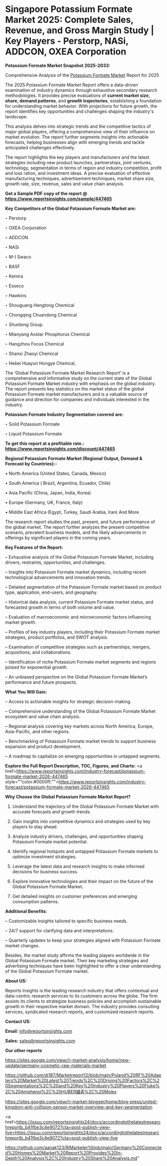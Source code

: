 # Singapore Potassium Formate Market 2025: Complete Sales, Revenue, and Gross Margin Study | Key Players - Perstorp, NASi, ADDCON, OXEA Corporation

<strong>Potassium Formate Market Snapshot 2025-2033:</strong>

Comprehensive Analysis of the <a href=https://www.reportsinsights.com/sample/447465>Potassium Formate Market</a> Report for 2025

The 2025 Potassium Formate Market Report offers a data-driven examination of industry dynamics through exhaustive secondary research methodologies. It provides precise evaluations of <strong>current market size, share, demand patterns</strong>, and <strong>growth trajectories</strong>, establishing a foundation for understanding market behavior. With projections for future growth, the report identifies key opportunities and challenges shaping the industry's landscape.

This analysis delves into strategic trends and the competitive tactics of major global players, offering a comprehensive view of their influence on market evolution. The report further segments insights into actionable forecasts, helping businesses align with emerging trends and tackle anticipated challenges effectively.

The report highlights the key players and manufacturers and the latest strategies including new product launches, partnerships, joint ventures, technology, segmentation in terms of region and industry competition, profit and loss ration, and investment ideas. A precise evaluation of effective manufacturing techniques, advertisement techniques, market share size, growth rate, size, revenue, sales and value chain analysis.

<strong>Get a Sample PDF copy of the report @ <a href=https://www.reportsinsights.com/sample/447465 style=color:#0000ff;>https://www.reportsinsights.com/sample/447465</a></strong>

<strong>Key Competitors of the Global Potassium Formate Market are:</strong>

‣ Perstorp

‣ OXEA Corporation

‣ ADDCON

‣ NASi

‣ M-I Swaco

‣ BASF

‣ Kemira

‣ Esseco

‣ Hawkins

‣ Shouguang Hengtong Chemical

‣ Chongqing Chuandong Chemical

‣ Shuntong Group

‣ Mianyang Aostar Phosphorus Chemical

‣ Hangzhou Focus Chemical

‣ Shanxi Zhaoyi Chemical

‣ Hebei Huayun Hongye Chemcal,

The ‘Global Potassium Formate Market Research Report’ is a comprehensive and informative study on the current state of the Global Potassium Formate Market industry with emphasis on the global industry. The report presents key statistics on the market status of the global Potassium Formate market manufacturers and is a valuable source of guidance and direction for companies and individuals interested in the industry.

<strong>Potassium Formate Industry Segmentation covered are:</strong>

‣ Solid Potassium Formate

‣ Liquid Potassium Formate

<strong>To get this report at a profitable rate.: <a href=https://www.reportsinsights.com/discount/447465 style=color:#0000ff;>https://www.reportsinsights.com/discount/447465</a></strong>

<strong>Regional Potassium Formate Market (Regional Output, Demand &amp; Forecast by Countries):-</strong>

• North America (United States, Canada, Mexico)

• South America ( Brazil, Argentina, Ecuador, Chile)

• Asia Pacific (China, Japan, India, Korea)

• Europe (Germany, UK, France, Italy)

• Middle East Africa (Egypt, Turkey, Saudi Arabia, Iran) And More.

The research report studies the past, present, and future performance of the global market. The report further analyzes the present competitive scenario, prevalent business models, and the likely advancements in offerings by significant players in the coming years.

<strong>Key Features of the Report:</strong>

– Exhaustive analysis of the Global Potassium Formate Market, including drivers, restraints, opportunities, and challenges.

– Insights into Potassium Formate market dynamics, including recent technological advancements and innovation trends.

– Detailed segmentation of the Potassium Formate market based on product type, application, end-users, and geography.

– Historical data analysis, current Potassium Formate market status, and forecasted growth in terms of both volume and value.

– Evaluation of macroeconomic and microeconomic factors influencing market growth.

– Profiles of key industry players, including their Potassium Formate market strategies, product portfolios, and SWOT analysis.

– Examination of competitive strategies such as partnerships, mergers, acquisitions, and collaborations.

– Identification of niche Potassium Formate market segments and regions poised for exponential growth.

– An unbiased perspective on the Global Potassium Formate Market’s performance and future prospects.

<strong>What You Will Gain:</strong>

– Access to actionable insights for strategic decision-making.

– Comprehensive understanding of the Global Potassium Formate Market ecosystem and value chain analysis.

– Regional analysis covering key markets across North America, Europe, Asia-Pacific, and other regions.

– Benchmarking of Potassium Formate market trends to support business expansion and product development.

– A roadmap to capitalize on emerging opportunities in untapped segments.

<strong>Explore the Full Report Description, TOC, Figures, and Charts:</strong>
<a href=https://www.reportsinsights.com/industry-forecast/potassium-formate-market-2026-447465 style=""color:#0000ff;"">https://www.reportsinsights.com/industry-forecast/potassium-formate-market-2026-447465</a>

<strong>Why Choose the Global Potassium Formate Market Report?</strong>

1. Understand the trajectory of the Global Potassium Formate Market with accurate forecasts and growth trends.

2. Gain insights into competitive dynamics and strategies used by key players to stay ahead.

3. Analyze industry drivers, challenges, and opportunities shaping Potassium Formate market potential.

4. Identify regional hotspots and untapped Potassium Formate markets to optimize investment strategies.

5. Leverage the latest data and research insights to make informed decisions for business success.

6. Explore innovative technologies and their impact on the future of the Global Potassium Formate Market.

7. Get detailed insights on customer preferences and emerging consumption patterns.

<strong>Additional Benefits:</strong>

– Customizable insights tailored to specific business needs.

– 24/7 support for clarifying data and interpretations.

– Quarterly updates to keep your strategies aligned with Potassium Formate market changes.

Besides, the market study affirms the leading players worldwide in the Global Potassium Formate market. Their key marketing strategies and advertising techniques have been highlighted to offer a clear understanding of the Global Potassium Formate market.

<strong><strong>About US</strong>:</strong>

Reports Insights is the leading research industry that offers contextual and data-centric research services to its customers across the globe. The firm assists its clients to strategize business policies and accomplish sustainable growth in their respective market domain. The industry provides consulting services, syndicated research reports, and customized research reports.

<strong>Contact US:</strong>

<p class=><b>Email:</b> <a href=mailto:info@reportsinsights.com>info@reportsinsights.com</a></p>
<p class=><b>Sales:</b> <a href=mailto:sales@reportsinsights.com>sales@reportsinsights.com</a></p>

<strong>Our other reports</strong>

<a href=https://sites.google.com/view/ri-market-analysis/home/new-update/germany-cosmetic-raw-materials-market>https://sites.google.com/view/ri-market-analysis/home/new-update/germany-cosmetic-raw-materials-market</a>

<a href=https://github.com/di187/Marketreport12/blob/main/Poland%20RF%20Adapters%20Market%20Latest%20Trends%2C%20Driving%20Factors%2C%20Segmentations%2C%20and%20Key%20Industry%20Players%20Fluke%2C%20Amphenol%2C%20HUBER䥁촑%2C%20Molex>https://github.com/di187/Marketreport12/blob/main/Poland%20RF%20Adapters%20Market%20Latest%20Trends%2C%20Driving%20Factors%2C%20Segmentations%2C%20and%20Key%20Industry%20Players%20Fluke%2C%20Amphenol%2C%20HUBER䥁촑%2C%20Molex</a>

<a href=https://sites.google.com/view/ri-market-blogger/home/blog-press/united-kingdom-anti-collision-sensor-market-overview-and-key-segmentation>https://sites.google.com/view/ri-market-blogger/home/blog-press/united-kingdom-anti-collision-sensor-market-overview-and-key-segmentation</a>

<a href=https://issuu.com/reportsinsights24/docs/accordingtothelatestresearchreportb_b41fbe3c4e9072?cta=post-publish-view-live>https://issuu.com/reportsinsights24/docs/accordingtothelatestresearchreportb_b41fbe3c4e9072?cta=post-publish-view-live</a>

<a href=https://github.com/aanak123/RIMarketer1/blob/main/Germany%20Connected%20Homes%20Market%20Report%20Provides%20In-Depth%20Analysis%2C%20Industry%20Share%20Analysis.md>https://github.com/aanak123/RIMarketer1/blob/main/Germany%20Connected%20Homes%20Market%20Report%20Provides%20In-Depth%20Analysis%2C%20Industry%20Share%20Analysis.md</a>"
